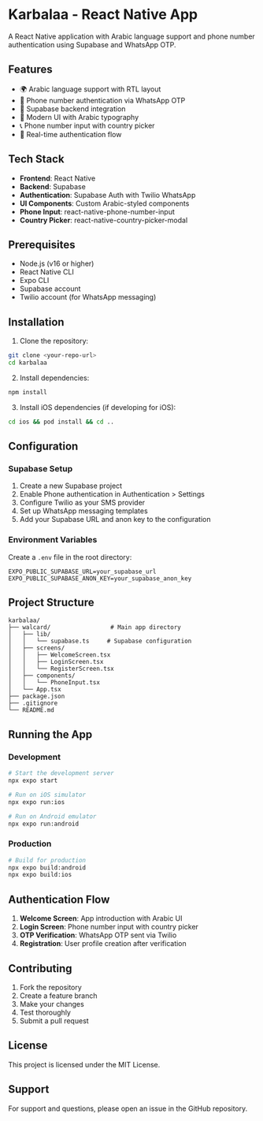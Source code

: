 # Karbalaa - React Native App

A React Native application with Arabic language support and phone number authentication using Supabase and WhatsApp OTP.

## Features

- 🌍 Arabic language support with RTL layout
- 📱 Phone number authentication via WhatsApp OTP
- 🔐 Supabase backend integration
- 🎨 Modern UI with Arabic typography
- 📞 Phone number input with country picker
- 🔄 Real-time authentication flow

## Tech Stack

- **Frontend**: React Native
- **Backend**: Supabase
- **Authentication**: Supabase Auth with Twilio WhatsApp
- **UI Components**: Custom Arabic-styled components
- **Phone Input**: react-native-phone-number-input
- **Country Picker**: react-native-country-picker-modal

## Prerequisites

- Node.js (v16 or higher)
- React Native CLI
- Expo CLI
- Supabase account
- Twilio account (for WhatsApp messaging)

## Installation

1. Clone the repository:
```bash
git clone <your-repo-url>
cd karbalaa
```

2. Install dependencies:
```bash
npm install
```

3. Install iOS dependencies (if developing for iOS):
```bash
cd ios && pod install && cd ..
```

## Configuration

### Supabase Setup

1. Create a new Supabase project
2. Enable Phone authentication in Authentication > Settings
3. Configure Twilio as your SMS provider
4. Set up WhatsApp messaging templates
5. Add your Supabase URL and anon key to the configuration

### Environment Variables

Create a `.env` file in the root directory:

```env
EXPO_PUBLIC_SUPABASE_URL=your_supabase_url
EXPO_PUBLIC_SUPABASE_ANON_KEY=your_supabase_anon_key
```

## Project Structure

```
karbalaa/
├── walcard/                 # Main app directory
│   ├── lib/
│   │   └── supabase.ts     # Supabase configuration
│   ├── screens/
│   │   ├── WelcomeScreen.tsx
│   │   ├── LoginScreen.tsx
│   │   └── RegisterScreen.tsx
│   ├── components/
│   │   └── PhoneInput.tsx
│   └── App.tsx
├── package.json
├── .gitignore
└── README.md
```

## Running the App

### Development

```bash
# Start the development server
npx expo start

# Run on iOS simulator
npx expo run:ios

# Run on Android emulator
npx expo run:android
```

### Production

```bash
# Build for production
npx expo build:android
npx expo build:ios
```

## Authentication Flow

1. **Welcome Screen**: App introduction with Arabic UI
2. **Login Screen**: Phone number input with country picker
3. **OTP Verification**: WhatsApp OTP sent via Twilio
4. **Registration**: User profile creation after verification

## Contributing

1. Fork the repository
2. Create a feature branch
3. Make your changes
4. Test thoroughly
5. Submit a pull request

## License

This project is licensed under the MIT License.

## Support

For support and questions, please open an issue in the GitHub repository. 